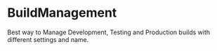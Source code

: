 # BuildManagement
Best way to Manage Development, Testing and Production builds with different settings and name.
